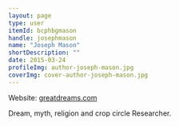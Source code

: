 ```yaml
---
layout: page
type: user
itemId: bcphbgmason
handle: josephmason
name: "Joseph Mason"
shortDescription: ""
date: 2015-03-24
profileImg: author-joseph-mason.jpg
coverImg: cover-author-joseph-mason.jpg
---
```


Website: [greatdreams.com](http://www.greatdreams.com/joestuff/interp/joeindex.htm)

Dream, myth, religion and crop circle Researcher.